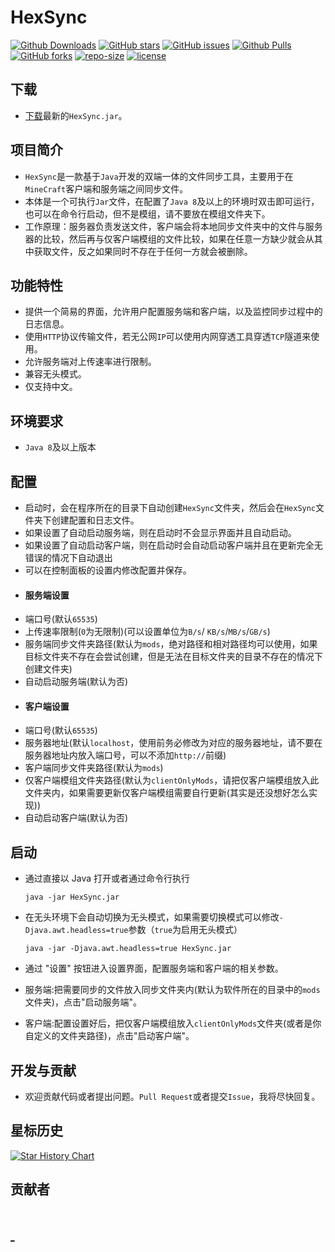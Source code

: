 HexSync
=

[![Github Downloads][download-image]][download-url]
[![GitHub stars][stars-image]][stars-url]
[![GitHub issues][issues-image]][issues-url]
[![Github Pulls][pulls-image]][pulls-url]
[![GitHub forks][forks-image]][forks-url]
[![repo-size][repo-size-image]][repo-url]
[![license][license-image]][license-url]

## 下载

- [下载][download-url]最新的`HexSync.jar`。

## 项目简介

- `HexSync`是一款基于`Java`开发的双端一体的文件同步工具，主要用于在`MineCraft`客户端和服务端之间同步文件。
- 本体是一个可执行`Jar`文件，在配置了`Java 8`及以上的环境时双击即可运行，也可以在命令行启动，但不是模组，请不要放在模组文件夹下。
- 工作原理：服务器负责发送文件，客户端会将本地同步文件夹中的文件与服务器的比较，然后再与仅客户端模组的文件比较，如果在任意一方缺少就会从其中获取文件，反之如果同时不存在于任何一方就会被删除。

## 功能特性

- 提供一个简易的界面，允许用户配置服务端和客户端，以及监控同步过程中的日志信息。
- 使用`HTTP`协议传输文件，若无公网`IP`可以使用内网穿透工具穿透`TCP`隧道来使用。
- 允许服务端对上传速率进行限制。
- 兼容无头模式。
- 仅支持中文。

## 环境要求

- `Java 8`及以上版本

## 配置

- 启动时，会在程序所在的目录下自动创建`HexSync`文件夹，然后会在`HexSync`文件夹下创建配置和日志文件。
- 如果设置了自动启动服务端，则在启动时不会显示界面并且自动启动。
- 如果设置了自动启动客户端，则在启动时会自动启动客户端并且在更新完全无错误的情况下自动退出
- 可以在控制面板的设置内修改配置并保存。
- #### 服务端设置
- 端口号(默认`65535`)
- 上传速率限制(`0`为无限制)(可以设置单位为`B/s`/ `KB/s`/`MB/s`/`GB/s`)
- 服务端同步文件夹路径(默认为`mods`，绝对路径和相对路径均可以使用，如果目标文件夹不存在会尝试创建，但是无法在目标文件夹的目录不存在的情况下创建文件夹)
- 自动启动服务端(默认为否)
- #### 客户端设置
- 端口号(默认`65535`)
- 服务器地址(默认`localhost`，使用前务必修改为对应的服务器地址，请不要在服务器地址内放入端口号，可以不添加`http://`前缀)
- 客户端同步文件夹路径(默认为`mods`)
- 仅客户端模组文件夹路径(默认为`clientOnlyMods`，请把仅客户端模组放入此文件夹内，如果需要更新仅客户端模组需要自行更新(其实是还没想好怎么实现))
- 自动启动客户端(默认为否)

## 启动

- 通过直接以 Java 打开或者通过命令行执行

      java -jar HexSync.jar
- 在无头环境下会自动切换为无头模式，如果需要切换模式可以修改`-Djava.awt.headless=true`参数（`true`为启用无头模式）

      java -jar -Djava.awt.headless=true HexSync.jar
- 通过 "设置" 按钮进入设置界面，配置服务端和客户端的相关参数。
- 服务端:把需要同步的文件放入同步文件夹内(默认为软件所在的目录中的`mods`文件夹)，点击"启动服务端"。
- 客户端:配置设置好后，把仅客户端模组放入`clientOnlyMods`文件夹(或者是你自定义的文件夹路径)，点击"启动客户端"。

## 开发与贡献

- 欢迎贡献代码或者提出问题。`Pull Request`或者提交`Issue`，我将尽快回复。

## 星标历史
<a href="https://star-history.com/#ForgeStove/HexSync&Date">
 <picture>
   <source media="(prefers-color-scheme: dark)" srcset="https://api.star-history.com/svg?repos=ForgeStove/HexSync&type=Date&theme=dark" />
   <source media="(prefers-color-scheme: light)" srcset="https://api.star-history.com/svg?repos=ForgeStove/HexSync&type=Date" />
   <img alt="Star History Chart" src="https://api.star-history.com/svg?repos=ForgeStove/HexSync&type=Date" />
 </picture>
</a>

## 贡献者
<h1>
<a href="https://github.com/ForgeStove/HexSync/graphs/contributors">
  <img src="https://contrib.rocks/image?repo=ForgeStove/HexSync"  alt=""/>
</a>
<a href="https://github.com/donywang922/HexSyncReborn/graphs/contributors">
  <img src="https://contrib.rocks/image?repo=donywang922/HexSyncReborn"  alt=""/>
</a>
</h1>

[download-url]: https://github.com/ForgeStove/HexSync/releases "下载"
[download-image]: https://img.shields.io/github/downloads/ForgeStove/HexSync/total?style=flat&logo=markdown&label=总下载数

[stars-url]: https://github.com/ForgeStove/HexSync/stargazers "星标"
[stars-image]: https://img.shields.io/github/stars/ForgeStove/HexSync?style=flat&logo=github&label=星标

[issues-url]: https://github.com/ForgeStove/HexSync/issues "议题"
[issues-image]: https://img.shields.io/github/issues/ForgeStove/HexSync?style=flat&logo=github&label=议题

[pulls-url]: https://github.com/ForgeStove/HexSync/pulls "拉取请求"
[pulls-image]: https://custom-icon-badges.demolab.com/github/issues-pr-raw/ForgeStove/HexSync?style=flat&logo=git-pull-request&label=拉取请求


[forks-url]: https://github.com/ForgeStove/HexSync/fork "复刻"
[forks-image]: https://img.shields.io/github/forks/ForgeStove/HexSync?style=flat&logo=github&label=复刻

[repo-url]: https://github.com/ForgeStove/HexSync "仓库"
[repo-size-image]:https://img.shields.io/github/repo-size/ForgeStove/HexSync?style=flat&logo=github&label=仓库

[license-url]: https://github.com/ForgeStove/HexSync/blob/main/LICENSE "许可证"
[license-image]: https://custom-icon-badges.demolab.com/github/license/ForgeStove/HexSync?style=flat&logo=law&label=许可证
